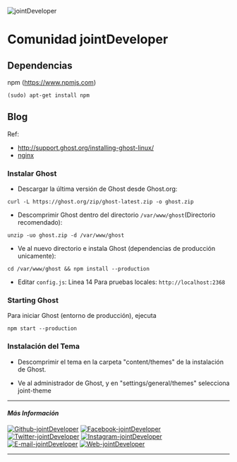 ![jointDeveloper](https://raw.githubusercontent.com/jointDeveloper/Aprendizaje-Web/gh-pages/IMG/robot-logo.png)

# Comunidad jointDeveloper

## Dependencias

npm (https://www.npmjs.com)
```
(sudo) apt-get install npm
```

## Blog

Ref:
* http://support.ghost.org/installing-ghost-linux/
* [nginx](https://www.digitalocean.com/community/tutorials/how-to-create-a-blog-with-ghost-and-nginx-on-ubuntu-14-04)

### Instalar Ghost

* Descargar la última versión de Ghost desde Ghost.org:
```
curl -L https://ghost.org/zip/ghost-latest.zip -o ghost.zip
```

* Descomprimir Ghost dentro del directorio `/var/www/ghost`(Directorio recomendado):
```
unzip -uo ghost.zip -d /var/www/ghost
```

* Ve al nuevo directorio e instala Ghost (dependencias de producción unicamente):
```
cd /var/www/ghost && npm install --production
```

* Editar `config.js`:
Linea 14 Para pruebas locales: `http://localhost:2368`


### Starting Ghost

Para iniciar Ghost (entorno de producción), ejecuta

```npm start --production```


### Instalación del Tema

* Descomprimir el tema en la carpeta "content/themes" de la instalación de Ghost.

* Ve al administrador de Ghost, y en "settings/general/themes" selecciona joint-theme

___
#### _Más Información_

<a href="https://github.com/jointDeveloper/"><img src="https://raw.githubusercontent.com/jointDeveloper/media/master/social-icon/github.png" alt="Github-jointDeveloper" /></a>
<a href="https://facebook.com/jointDeveloper/"><img src="https://raw.githubusercontent.com/jointDeveloper/media/master/social-icon/facebook.png" alt="Facebook-jointDeveloper" /></a>
<a href="https://twitter.com/jointdev"><img src="https://raw.githubusercontent.com/jointDeveloper/media/master/social-icon/twitter.png" alt="Twitter-jointDeveloper" /></a>
<a href="https://instagram.com/jointdeveloper/"><img src="https://raw.githubusercontent.com/jointDeveloper/media/master/social-icon/instagram.png" alt="Instagram-jointDeveloper" /></a>
<a href="mailto:developerjoint@gmail.com"><img src="https://raw.githubusercontent.com/jointDeveloper/media/master/social-icon/email.png" alt="E-mail-jointDeveloper" /></a>
<a href="https://jointdeveloper.github.io/Aprendizaje-Web/"><img src="https://raw.githubusercontent.com/jointDeveloper/media/master/social-icon/internet.png" alt="Web-jointDeveloper" /></a>
___
